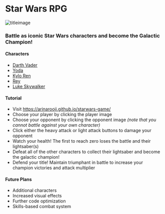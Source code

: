 # Star Wars RPG
![titleimage](https://static1.comicvine.com/uploads/original/11128/111280603/5356202-5243446-7qi00kby-4.jpg)<br>
### Battle as iconic Star Wars characters and become the Galactic Champion!
#### Characters
- [Darth Vader](http://starwars.wikia.com/wiki/Anakin_Skywalker)
- [Yoda](http://starwars.wikia.com/wiki/Yoda)
- [Kylo Ren](http://starwars.wikia.com/wiki/Kylo_Ren)
- [Rey](http://starwars.wikia.com/wiki/Rey)
- [Luke Skywalker](http://starwars.wikia.com/wiki/Luke_Skywalker)

#### Tutorial
- Visit https://arinarooji.github.io/starwars-game/
- Choose your player by clicking the player image
- Choose your opponent by clicking the opponent image *(note that you cannot battle against your own character)*
- Click either the heavy attack or light attack buttons to damage your opponent
- Watch your health! The first to reach zero loses the battle and their lightsaber(s)
- Defeat all of the other characters to collect their lightsaber and become the galactic champion!
- Defend your title! Maintain triumphant in battle to increase your champion victories and attack multiplier

#### Future Plans
- Additional characters
- Increased visual effects
- Further code optimization
- Skills-based combat system
